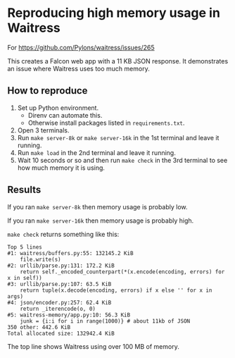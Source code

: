 # Reproducing high memory usage in Waitress

For https://github.com/Pylons/waitress/issues/265

This creates a Falcon web app with a 11 KB JSON response. It demonstrates an issue where Waitress uses too much memory.

## How to reproduce

1. Set up Python environment.
    * Direnv can automate this.
    * Otherwise install packages listed in `requirements.txt`.
2. Open 3 terminals.
3. Run `make server-8k` or `make server-16k` in the 1st terminal and leave it running.
4. Run `make load` in the 2nd terminal and leave it running.
5. Wait 10 seconds or so and then run `make check` in the 3rd terminal to see how much memory it is using.

## Results

If you ran `make server-8k` then memory usage is probably low.

If you ran `make server-16k` then memory usage is probably high.

`make check` returns something like this:

```
Top 5 lines
#1: waitress/buffers.py:55: 132145.2 KiB
    file.write(s)
#2: urllib/parse.py:131: 172.2 KiB
    return self._encoded_counterpart(*(x.encode(encoding, errors) for x in self))
#3: urllib/parse.py:107: 63.5 KiB
    return tuple(x.decode(encoding, errors) if x else '' for x in args)
#4: json/encoder.py:257: 62.4 KiB
    return _iterencode(o, 0)
#5: waitress-memory/app.py:10: 56.3 KiB
    junk = {i:i for i in range(1000)} # about 11kb of JSON
350 other: 442.6 KiB
Total allocated size: 132942.4 KiB
```

The top line shows Waitress using over 100 MB of memory.
